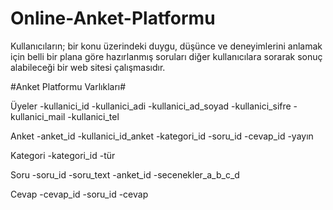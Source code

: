 # Online-Anket-Platformu
Kullanıcıların; bir konu üzerindeki duygu, düşünce ve deneyimlerini anlamak için belli bir plana göre hazırlanmış soruları diğer kullanıcılara sorarak sonuç alabileceği bir web sitesi çalışmasıdır.


#Anket Platformu Varlıkları#

Üyeler
-kullanici_id
-kullanici_adi
-kullanici_ad_soyad
-kullanici_sifre
-kullanici_mail
-kullanici_tel

Anket
-anket_id
-kullanici_id_anket
-kategori_id
-soru_id
-cevap_id
-yayın

Kategori
-kategori_id
-tür

Soru
-soru_id
-soru_text
-anket_id
-secenekler_a_b_c_d

Cevap
-cevap_id
-soru_id
-cevap
